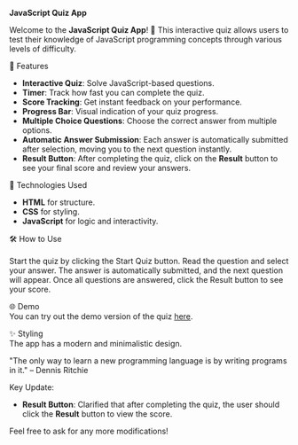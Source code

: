 **JavaScript Quiz App**

Welcome to the **JavaScript Quiz App**! 🎉
This interactive quiz allows users to test their knowledge of JavaScript programming concepts through various levels of difficulty.

 📌 Features
- **Interactive Quiz**: Solve JavaScript-based questions.
- **Timer**: Track how fast you can complete the quiz.
- **Score Tracking**: Get instant feedback on your performance.
- **Progress Bar**: Visual indication of your quiz progress.
- **Multiple Choice Questions**: Choose the correct answer from multiple options.
- **Automatic Answer Submission**: Each answer is automatically submitted after selection, moving you to the next question instantly.
- **Result Button**: After completing the quiz, click on the **Result** button to see your final score and review your answers.

🚀 Technologies Used
- **HTML** for structure.
- **CSS** for styling.
- **JavaScript** for logic and interactivity.

🛠 How to Use<br>
<br>
Start the quiz by clicking the Start Quiz button.
Read the question and select your answer.
The answer is automatically submitted, and the next question will appear.
Once all questions are answered, click the Result button to see your score.

🌐 Demo<br>
You can try out the demo version of the quiz [here](https://web-challenge-quiz.netlify.app/quiz).

✨ Styling<br>
The app has a modern and minimalistic design.


"The only way to learn a new programming language is by writing programs in it." – Dennis Ritchie<br>

Key Update:<br>
- **Result Button**: Clarified that after completing the quiz, the user should click the **Result** button to view the score.<br>

Feel free to ask for any more modifications!
